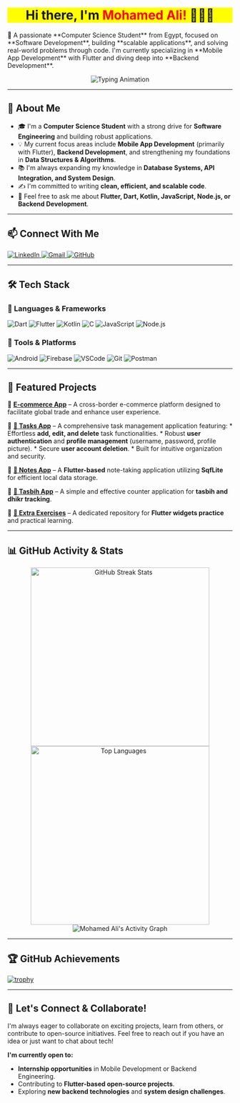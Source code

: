 <h1 align="center" style="font-weight: bold; background-color: yellow;">
  Hi there, I'm <mark style="color: red;">Mohamed Ali!</mark> 🦅🦅🦅
</h1>

<p align="left">
  🚀 A passionate **Computer Science Student** from Egypt, focused on **Software Development**, building **scalable applications**, and solving real-world problems through code. I'm currently specializing in **Mobile App Development** with Flutter and diving deep into **Backend Development**.
</p>

<p align="center">
  <img src="https://readme-typing-svg.demolab.com?font=Fira+Code&size=29&pause=1000&color=eb3461&width=500&lines=Welcome+to+my+GitHub+Profile!;Flutter+Developer!;Backend+Learner!;CSE+Student!" alt="Typing Animation">
</p>

---

## 🚀 About Me

- 🎓 I'm a **Computer Science Student** with a strong drive for **Software Engineering** and building robust applications.
- 💡 My current focus areas include **Mobile App Development** (primarily with Flutter), **Backend Development**, and strengthening my foundations in **Data Structures & Algorithms**.
- 📚 I'm always expanding my knowledge in **Database Systems, API Integration, and System Design**.
- ✍️ I'm committed to writing **clean, efficient, and scalable code**.
- 💬 Feel free to ask me about **Flutter, Dart, Kotlin, JavaScript, Node.js, or Backend Development**.

---

## 📫 Connect With Me

<p align="left">
  <a href="https://www.linkedin.com/in/muhamed-ali-shaltoot/">
    <img src="https://img.shields.io/badge/LinkedIn-0077B5?style=for-the-badge&logo=linkedin&logoColor=white" alt="LinkedIn">
  </a>
  <a href="mailto:mohamedali3092002@gmail.com">
    <img src="https://img.shields.io/badge/Email-D14836?style=for-the-badge&logo=gmail&logoColor=white" alt="Gmail">
  </a>
  <a href="https://github.com/MohamedAliShaltoot">
    <img src="https://img.shields.io/badge/GitHub-181717?style=for-the-badge&logo=github&logoColor=white&labelColor=black" alt="GitHub">
  </a>
</p>

---

## 🛠️ Tech Stack

### 🔹 Languages & Frameworks
![Dart](https://img.shields.io/badge/Dart-0175C2?style=for-the-badge&logo=dart&logoColor=white)
![Flutter](https://img.shields.io/badge/Flutter-02569B?style=for-the-badge&logo=flutter&logoColor=white)
![Kotlin](https://img.shields.io/badge/Kotlin-0095D5?style=for-the-badge&logo=kotlin&logoColor=white)
![C](https://img.shields.io/badge/C-00599C?style=for-the-badge&logo=c&logoColor=white)
![JavaScript](https://img.shields.io/badge/JavaScript-F7DF1E?style=for-the-badge&logo=javascript&logoColor=black)
![Node.js](https://img.shields.io/badge/Node.js-339933?style=for-the-badge&logo=node.js&logoColor=white)

### 🔹 Tools & Platforms
![Android](https://img.shields.io/badge/Android-3DDC84?style=for-the-badge&logo=android&logoColor=white)
![Firebase](https://img.shields.io/badge/Firebase-ffca28?style=for-the-badge&logo=firebase&logoColor=black)
![VSCode](https://img.shields.io/badge/VS%20Code-007ACC?style=for-the-badge&logo=visual-studio-code&logoColor=white)
![Git](https://img.shields.io/badge/Git-F05032?style=for-the-badge&logo=git&logoColor=white)
![Postman](https://img.shields.io/badge/Postman-FF6C37?style=for-the-badge&logo=postman&logoColor=white)

---

## 📂 Featured Projects

🔹 **[E-commerce App](https://github.com/MohamedAliShaltoot/NTI_E-commerce-Stylish-App-)** – A cross-border e-commerce platform designed to facilitate global trade and enhance user experience.

🔹 **[📒 Tasks App](https://github.com/MohamedAliShaltoot/TODO_App_with_APIs_Integration-)** – A comprehensive task management application featuring:
    * Effortless **add, edit, and delete** task functionalities.
    * Robust **user authentication** and **profile management** (username, password, profile picture).
    * Secure **user account deletion**.
    * Built for intuitive organization and security.

🔹 **[📒 Notes App](https://github.com/MohamedAliShaltoot/TODo_App)** – A **Flutter-based** note-taking application utilizing **SqfLite** for efficient local data storage.

🔹 **[🕌 Tasbih App](https://github.com/MohamedAliShaltoot/Tasbih-application)** – A simple and effective counter application for **tasbih and dhikr tracking**.

🔹 **[📌 Extra Exercises](https://github.com/MohamedAliShaltoot/Apply-on-widgets)** – A dedicated repository for **Flutter widgets practice** and practical learning.

---

## 📊 GitHub Activity & Stats

<p align="center">
  <img src="https://github-readme-streak-stats.herokuapp.com?user=MohamedAliShaltoot&theme=tokyonight" width="400" alt="GitHub Streak Stats">
  <img src="https://github.com/MohamedAliShaltoot/github-readme-stats/api/top-langs/?username=MohamedAliShaltoot&layout=compact&langs_count=8&theme=tokyonight" width="400" alt="Top Languages">
  <img src="https://github-readme-activity-graph.vercel.app/graph?username=MohamedAliShaltoot&theme=tokyonight" alt="Mohamed Ali's Activity Graph" />
</p>

---

## 🏆 GitHub Achievements

[![trophy](https://github-profile-trophy.vercel.app/?username=MohamedAliShaltoot&theme=darkhub)](https://github.com/ryo-ma/github-profile-trophy)

---

## 👋 Let's Connect & Collaborate!

I'm always eager to collaborate on exciting projects, learn from others, or contribute to open-source initiatives. Feel free to reach out if you have an idea or just want to chat about tech!

**I'm currently open to:**
- **Internship opportunities** in Mobile Development or Backend Engineering.
- Contributing to **Flutter-based open-source projects**.
- Exploring **new backend technologies** and **system design challenges**.
